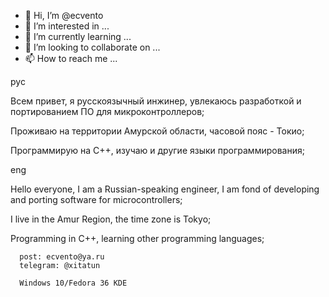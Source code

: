 - 👋 Hi, I’m @ecvento
- 👀 I’m interested in ...
- 🌱 I’m currently learning ...
- 💞️ I’m looking to collaborate on ...
- 📫 How to reach me ...

<!---
ecvento/ecvento is a ✨ special ✨ repository because its `README.md` (this file) appears on your GitHub profile.
You can click the Preview link to take a look at your changes.
--->

рус

Всем привет, я русскоязычный инжинер, увлекаюсь разработкой и портированием ПО для микроконтроллеров;

Проживаю на территории Амурской области, часовой пояс - Токио;

Программирую на С++, изучаю и другие языки программирования;

eng

Hello everyone, I am a Russian-speaking engineer, I am fond of developing and porting software for microcontrollers;

I live in the Amur Region, the time zone is Tokyo;

Programming in C++, learning other programming languages;

      post: ecvento@ya.ru
      telegram: @xitatun
      
      Windows 10/Fedora 36 KDE
